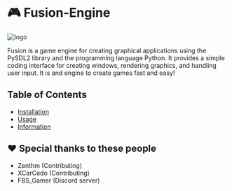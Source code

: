 # 🎮 Fusion-Engine

![logo](https://user-images.githubusercontent.com/106883655/233103547-5693b2a3-22b9-4b68-ac2a-7220f16d48df.png)

Fusion is a game engine for creating graphical applications using the PySDL2 library and the programming language Python. It provides a simple coding interface for creating windows,
rendering graphics, and handling user input. It is and engine to create
games fast and easy!

## Table of Contents
- [Installation](pages/install.md)
- [Usage](wiki/wiki.md)
- [Information](pages/info.md)

## ❤️ Special thanks to these people

- Zenthm (Contributing)
- XCarCedo (Contributing)
- FBS_Gamer (Discord server)

